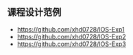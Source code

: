 ## 课程设计范例

- https://github.com/xhd0728/IOS-Exp1
- https://github.com/xhd0728/IOS-Exp2
- https://github.com/xhd0728/IOS-Exp3
